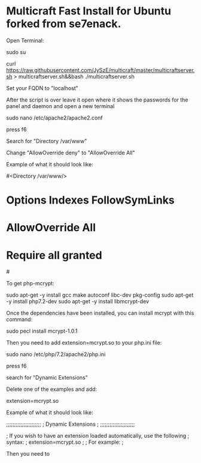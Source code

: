 # Multicraft Fast Install for Ubuntu forked from se7enack.

Open Terminal:

sudo su

curl https://raw.githubusercontent.com/JySzE/multicraft/master/multicraftserver.sh > multicraftserver.sh&&bash ./multicraftserver.sh

Set your FQDN to "localhost"

After the script is over leave it open where it shows the passwords for the panel and daemon and open a new terminal

sudo nano /etc/apache2/apache2.conf

press f6

Search for "Directory /var/www"

Change "AllowOverride deny" to "AllowOverride All"

Example of what it should look like:

#<Directory /var/www/>
#       Options Indexes FollowSymLinks
#       AllowOverride All
#       Require all granted
#</Directory>


To get php-mcrypt:

sudo apt-get -y install gcc make autoconf libc-dev pkg-config
sudo apt-get -y install php7.2-dev
sudo apt-get -y install libmcrypt-dev

Once the dependencies have been installed, you can install mcrypt with this command:

sudo pecl install mcrypt-1.0.1

Then you need to add extension=mcrypt.so to your php.ini file:

sudo nano /etc/php/7.2/apache2/php.ini

press f6

search for "Dynamic Extensions"

Delete one of the examples and add:

extension=mcrypt.so

Example of what it should look like:

;;;;;;;;;;;;;;;;;;;;;;
; Dynamic Extensions ;
;;;;;;;;;;;;;;;;;;;;;;

; If you wish to have an extension loaded automatically, use the following
; syntax:
;
extension=mcrypt.so
;
; For example:
;

Then you need to 
